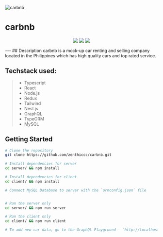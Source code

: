 ![carbnb](demo/demo.gif)

# carbnb
<p align="center">
  <img src="https://img.shields.io/badge/MAINTAINED-YES-green?style=for-the-badge">
  <img src="https://img.shields.io/badge/LICENSE-MIT-blue?style=for-the-badge">
  <img src="https://img.shields.io/github/issues/zenthiccc/carbnb?style=for-the-badge">
</p>
---
## Description
carbnb is a mock-up car renting and selling company located in the Philippines which has high quality cars and top rated service.

## Techstack used:
> - Typescript
> - React
> - Node.js
> - Redux
> - Tailwind 
> - Nest.js
> - GraphQL
> - TypeORM
> - MySQL


## Getting Started

```bash
# Clone the repository
git clone https://github.com/zenthiccc/carbnb.git
```
```bash
# Install dependencies for server
cd server/ && npm install

# Install dependencies for client
cd client/ && npm install
```
```bash
# Connect MySQL Database to server with the `ormconfig.json` file
```
```bash

# Run the server only
cd server/ && npm run server

# Run the client only
cd client/ && npm run client

```

```bash
# To add new car data, go to the GraphQL Playground - `http://localhost:5000/graphql`
```

